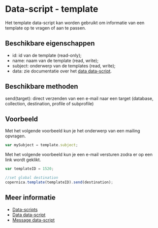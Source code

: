 # Data-script - template

Het template data-script kan worden gebruikt om informatie van een template op te vragen of aan te passen. 


## Beschikbare eigenschappen

* id: 			id van de template (read-only);
* name: 		naam van de template (read, write);
* subject: 		onderwerp van de templates (read, write);
* data: 		zie documentatie over het [data data-script](./followups-scripting-data).


## Beschikbare methoden

send(target): 	direct verzenden van een e-mail naar een target (database, collection, 
destination, profile of subprofile)


## Voorbeeld

Met het volgende voorbeeld kun je het onderwerp van een mailing opvragen.

```javascript
var mySubject = template.subject;
```

Met het volgende voorbeeld kun je een e-mail versturen zodra er op een link wordt geklikt.

```javascript
var templateID = 1520;

//set global destination
copernica.template(templateID).send(destination);
```


## Meer informatie

* [Data-scripts](./followups-scripting)
* [Data data-script](./followups-scripting-data)
* [Message data-script](./followups-scripting-message)
